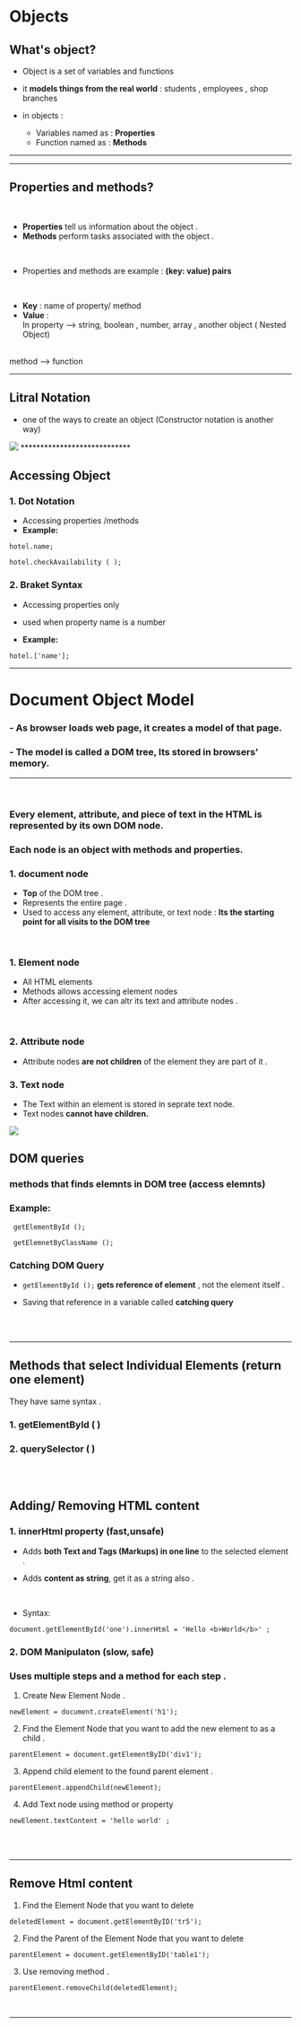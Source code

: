 
# Objects

## What's object?

- Object is  a set of variables and functions

- it **models things  from the real world** : students , employees , shop branches 

- in objects :
  -  Variables  named as : **Properties**
  - Function named as : **Methods**





*** 
***

## Properties and methods?

<br>

- **Properties** tell us information about the object .
- **Methods** perform tasks associated with the object . 

<br>

- Properties and methods are example :  **(key: value) pairs** 

<br>

- **Key** : name of property/ method 
- **Value** : <br>
In property --> string, boolean , number, array , another object ( Nested Object)
<br>
method --> function 

***

## Litral Notation 
- one of the ways to create an object (Constructor notation is another way)

![](/r2.PNG) ****************************


## Accessing Object 

### 1. Dot Notation
- Accessing properties /methods 
- **Example:** 
```
hotel.name;

hotel.checkAvailability ( );
```

### 2. Braket Syntax 
- Accessing properties only  
- used when property name is a number 

- **Example:** 
```
hotel.['name'];

```

***

# Document Object Model 

### - As browser loads web page, it creates a model of that page. 

### - The model is called a DOM tree, Its stored in browsers' memory.

*** 
<br>

### Every element, attribute, and piece of text in the HTML is represented by its own DOM node. 

### Each node is an object with methods and properties. 

### 1. document node 

- **Top** of the DOM tree .
- Represents the entire page . 
- Used to access any element, attribute, or text node : **Its the starting point for all visits to the DOM tree**

<br>

### 1. Element node
- All HTML elements 
- Methods allows accessing element nodes 
- After accessing it, we can altr its text and attribute nodes .

<br>

### 2. Attribute node
- Attribute nodes **are not children** of the element they are part of it .

### 3. Text node  
- The Text within an element is
stored in seprate text node. 
- Text nodes **cannot have children.**

![](r3.PNG) 

##  DOM queries

### methods that **finds elemnts in DOM tree** (access elemnts)

### Example: 

```
 getElementById ();

 getElemnetByClassName ();
```
### Catching DOM Query 

- `getElementById ();` **gets reference of element** , not the element itself .

- Saving that reference in a variable called **catching query** 

<br>
<br>

*** 

## Methods that select Individual Elements (return one element)

They have same syntax .
### 1. getElementById ( )

### 2. querySelector ( )

<br>
<br>

## Adding/ Removing HTML content 

### 1. innerHtml property (fast,unsafe)

- Adds **both Text and Tags (Markups) in one line** to the selected element .

- Adds **content as string**, get it as a string also . 
<br>

- Syntax: 
```
document.getElementById('one').innerHtml = 'Hello <b>World</b>' ;
```

### 2. DOM Manipulaton (slow, safe)
### Uses multiple steps and a method for each step .

1. Create New Element Node .

```
newElement = document.createElement('h1');
```

2. Find the Element Node that you want to add the new element to as a child .

```
parentElement = document.getElementByID('div1');
```

3. Append child element to the found parent element .

```
parentElement.appendChild(newElement);
```

4. Add Text node using method or property 

```
newElement.textContent = 'hello world' ;
```

<br> 
<br> 

*** 
## Remove Html content 
1. Find the Element Node that you want to delete

```
deletedElement = document.getElementByID('tr5');
```

2. Find the Parent of the Element Node that you want to delete 
```
parentElement = document.getElementByID('table1');
```

3. Use removing method .

```
parentElement.removeChild(deletedElement);
```

<br>

*** 






<br><br><br><br><br><br><br><br>
<br><br>

